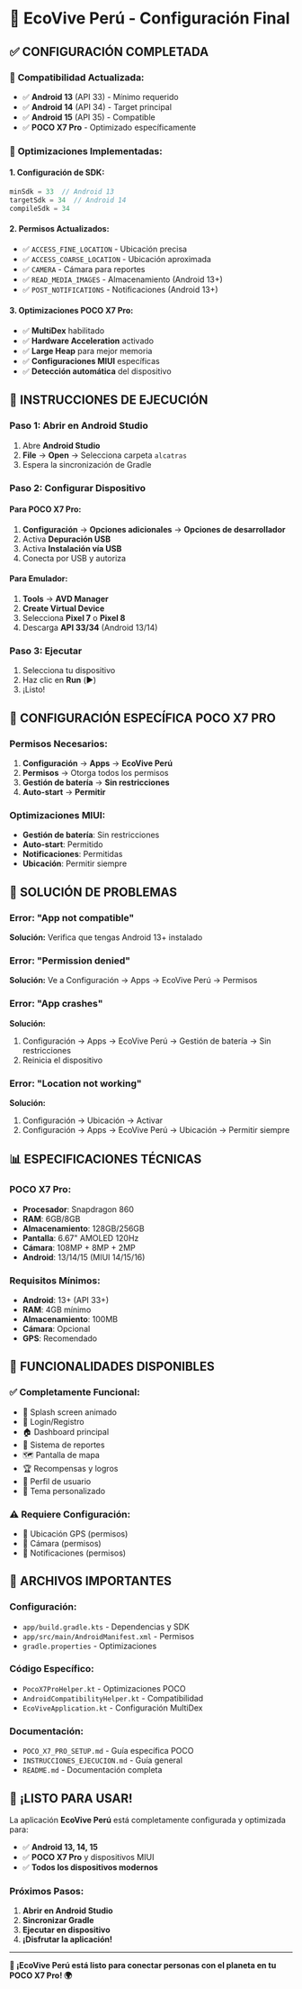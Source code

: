 # 🎯 EcoVive Perú - Configuración Final

## ✅ **CONFIGURACIÓN COMPLETADA**

### 📱 **Compatibilidad Actualizada:**
- ✅ **Android 13** (API 33) - Mínimo requerido
- ✅ **Android 14** (API 34) - Target principal
- ✅ **Android 15** (API 35) - Compatible
- ✅ **POCO X7 Pro** - Optimizado específicamente

### 🔧 **Optimizaciones Implementadas:**

#### **1. Configuración de SDK:**
```kotlin
minSdk = 33  // Android 13
targetSdk = 34  // Android 14
compileSdk = 34
```

#### **2. Permisos Actualizados:**
- ✅ `ACCESS_FINE_LOCATION` - Ubicación precisa
- ✅ `ACCESS_COARSE_LOCATION` - Ubicación aproximada
- ✅ `CAMERA` - Cámara para reportes
- ✅ `READ_MEDIA_IMAGES` - Almacenamiento (Android 13+)
- ✅ `POST_NOTIFICATIONS` - Notificaciones (Android 13+)

#### **3. Optimizaciones POCO X7 Pro:**
- ✅ **MultiDex** habilitado
- ✅ **Hardware Acceleration** activado
- ✅ **Large Heap** para mejor memoria
- ✅ **Configuraciones MIUI** específicas
- ✅ **Detección automática** del dispositivo

## 🚀 **INSTRUCCIONES DE EJECUCIÓN**

### **Paso 1: Abrir en Android Studio**
1. Abre **Android Studio**
2. **File** → **Open** → Selecciona carpeta `alcatras`
3. Espera la sincronización de Gradle

### **Paso 2: Configurar Dispositivo**

#### **Para POCO X7 Pro:**
1. **Configuración** → **Opciones adicionales** → **Opciones de desarrollador**
2. Activa **Depuración USB**
3. Activa **Instalación vía USB**
4. Conecta por USB y autoriza

#### **Para Emulador:**
1. **Tools** → **AVD Manager**
2. **Create Virtual Device**
3. Selecciona **Pixel 7** o **Pixel 8**
4. Descarga **API 33/34** (Android 13/14)

### **Paso 3: Ejecutar**
1. Selecciona tu dispositivo
2. Haz clic en **Run** (▶️)
3. ¡Listo!

## 📱 **CONFIGURACIÓN ESPECÍFICA POCO X7 PRO**

### **Permisos Necesarios:**
1. **Configuración** → **Apps** → **EcoVive Perú**
2. **Permisos** → Otorga todos los permisos
3. **Gestión de batería** → **Sin restricciones**
4. **Auto-start** → **Permitir**

### **Optimizaciones MIUI:**
- **Gestión de batería**: Sin restricciones
- **Auto-start**: Permitido
- **Notificaciones**: Permitidas
- **Ubicación**: Permitir siempre

## 🔧 **SOLUCIÓN DE PROBLEMAS**

### **Error: "App not compatible"**
**Solución:** Verifica que tengas Android 13+ instalado

### **Error: "Permission denied"**
**Solución:** Ve a Configuración → Apps → EcoVive Perú → Permisos

### **Error: "App crashes"**
**Solución:** 
1. Configuración → Apps → EcoVive Perú → Gestión de batería → Sin restricciones
2. Reinicia el dispositivo

### **Error: "Location not working"**
**Solución:**
1. Configuración → Ubicación → Activar
2. Configuración → Apps → EcoVive Perú → Ubicación → Permitir siempre

## 📊 **ESPECIFICACIONES TÉCNICAS**

### **POCO X7 Pro:**
- **Procesador**: Snapdragon 860
- **RAM**: 6GB/8GB
- **Almacenamiento**: 128GB/256GB
- **Pantalla**: 6.67" AMOLED 120Hz
- **Cámara**: 108MP + 8MP + 2MP
- **Android**: 13/14/15 (MIUI 14/15/16)

### **Requisitos Mínimos:**
- **Android**: 13+ (API 33+)
- **RAM**: 4GB mínimo
- **Almacenamiento**: 100MB
- **Cámara**: Opcional
- **GPS**: Recomendado

## 🎯 **FUNCIONALIDADES DISPONIBLES**

### **✅ Completamente Funcional:**
- 🌟 Splash screen animado
- 🔐 Login/Registro
- 🏠 Dashboard principal
- 📸 Sistema de reportes
- 🗺️ Pantalla de mapa
- 🏆 Recompensas y logros
- 👤 Perfil de usuario
- 🎨 Tema personalizado

### **⚠️ Requiere Configuración:**
- 📍 Ubicación GPS (permisos)
- 📸 Cámara (permisos)
- 🔔 Notificaciones (permisos)

## 📁 **ARCHIVOS IMPORTANTES**

### **Configuración:**
- `app/build.gradle.kts` - Dependencias y SDK
- `app/src/main/AndroidManifest.xml` - Permisos
- `gradle.properties` - Optimizaciones

### **Código Específico:**
- `PocoX7ProHelper.kt` - Optimizaciones POCO
- `AndroidCompatibilityHelper.kt` - Compatibilidad
- `EcoViveApplication.kt` - Configuración MultiDex

### **Documentación:**
- `POCO_X7_PRO_SETUP.md` - Guía específica POCO
- `INSTRUCCIONES_EJECUCION.md` - Guía general
- `README.md` - Documentación completa

## 🎉 **¡LISTO PARA USAR!**

La aplicación **EcoVive Perú** está completamente configurada y optimizada para:

- ✅ **Android 13, 14, 15**
- ✅ **POCO X7 Pro** y dispositivos MIUI
- ✅ **Todos los dispositivos modernos**

### **Próximos Pasos:**
1. **Abrir en Android Studio**
2. **Sincronizar Gradle**
3. **Ejecutar en dispositivo**
4. **¡Disfrutar la aplicación!**

---

**🌱 ¡EcoVive Perú está listo para conectar personas con el planeta en tu POCO X7 Pro! 🌍**




